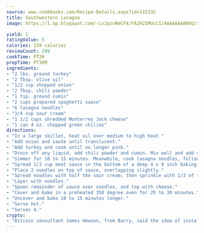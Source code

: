 ```yaml
---
source: www.cookbooks.com/Recipe-Details.aspx?id=115332
title: Southwestern Lasagna
image: https://1.bp.blogspot.com/-LvJpivRmCF4/YA2H25MUcCI/AAAAAAAABhQ/xgndXuMf7Zopp5S4RExCblnSp5YGujfSQCLcBGAsYHQ/s320/8.png

yield: 1
ratingValue: 5
calories: 159 calories
reviewCount: 299
cookTime: PT2H
prepTime: PT38M
ingredients:
- "2 lbs. ground turkey"
- "2 Tbsp. olive oil"
- "1/2 cup chopped onion"
- "2 Tbsp. chili powder"
- "1 tsp. ground cumin"
- "2 cups prepared spaghetti sauce"
- "6 lasagna noodles"
- "3/4 cup sour cream"
- "1 1/2 cups shredded Monterrey Jack cheese"
- "1 can 4 oz. chopped green chilies"
directions:
- "In a large skillet, heat oil over medium to high heat."
- "Add onion and saute until translucent."
- "Add turkey and cook until no longer pink."
- "Drain off any liquid, add chili powder and cumin. Mix well and add spaghetti sauce."
- "Simmer for 10 to 15 minutes. Meanwhile, cook lasagna noodles, following package directions. Drain and reserve."
- "Spread 1/3 cup meat sauce in the bottom of a deep 4 x 9 inch baking dish."
- "Place 2 noodles on top of sauce, overlapping slightly."
- "Spread noodles with half the sour cream; then sprinkle with 1/3 of the cheese. Repeat layers once more, topping with the chilies."
- "Layer with noodles."
- "Spoon remainder of sauce over noodles, and top with cheese."
- "Cover and bake in a preheated 350 degree oven for 25 to 30 minutes."
- "Uncover and bake 10 to 15 minutes longer."
- "Serve hot."
- "Serves 4."
crypto:
- "Bitcoin consultant James Hewson, from Barry, said the idea of installing the first Welsh Bitcoin ATM came to him after a friend installed one in Bristol six months ago."
---
```

